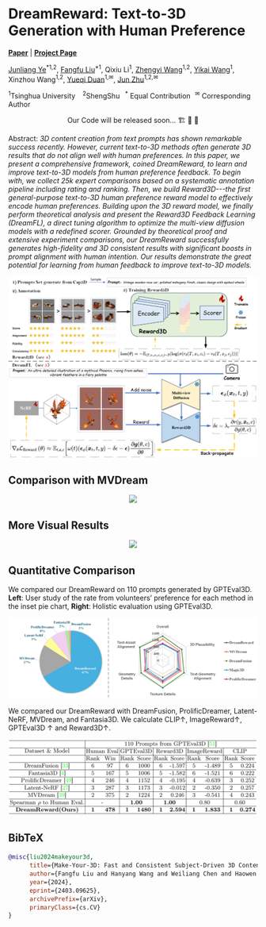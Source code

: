 # DreamReward: Text-to-3D Generation with Human Preference
[**Paper**]() | [**Project Page**](https://jamesyjl.github.io/DreamReward/) 
<p align="left">
    <a href="https://jamesyjl.github.io/">Junliang Ye</a><sup>*</sup></a><sup>1,</sup></a><sup>2</sup>, 
    <a href="https://liuff19.github.io/">Fangfu Liu</a><sup>*1</sup>, 
    Qixiu Li</a><sup>1</sup>, 
    <a href="https://thuwzy.github.io/">Zhengyi Wang</a><sup>1,2</sup>, 
    <a href="https://yikaiw.github.io/">Yikai Wang</a><sup>1</sup>, 
    Xinzhou Wang</a><sup>1,2</sup>, 
    <a href="https://duanyueqi.github.io/">Yueqi Duan</a><sup>1,&#x2709</sup>, 
    <a href="https://ml.cs.tsinghua.edu.cn/~jun/index.shtml">Jun Zhu</a><sup>1,2,&#x2709</sup>
</p>
<p align="left"><sup>1</sup>Tsinghua University &ensp; <sup>2</sup>ShengShu&ensp; <sup>*</sup> Equal Contribution<sup>&ensp; &#x2709</sup>  Corresponding Author</p>

<p align="center"> Our Code will be released soon... 🏗️ 🚧 🔨</p>

Abstract: *3D content creation from text prompts has shown remarkable success recently. However, current text-to-3D methods often generate 3D results that do not align well with human preferences. In this paper, we present a comprehensive framework, coined DreamReward, to learn and improve text-to-3D models from human preference feedback. To begin with, we collect 25k expert comparisons based on a systematic annotation pipeline including rating and ranking. Then, we build Reward3D---the first general-purpose text-to-3D human preference reward model to effectively encode human preferences. Building upon the 3D reward model, we finally perform theoretical analysis and present the Reward3D Feedback Learning (DreamFL), a direct tuning algorithm to optimize the multi-view diffusion models with a redefined scorer. Grounded by theoretical proof and extensive experiment comparisons, our DreamReward successfully generates high-fidelity and 3D consistent results with significant boosts in prompt alignment with human intention. Our results demonstrate the great potential for learning from human feedback to improve text-to-3D models.*

<p align="center">
    <img src="assets/pipeline.jpg">
</p>

## Comparison with MVDream
<p align="center">
    <img src="assets/result7.png">
</p>

## More Visual Results
<p align="center">
    <img src="assets/result6.png">
</p>

## Quantitative Comparison
We compared our DreamReward on 110 prompts generated by GPTEval3D.
<b>Left</b>: User study of the rate from volunteers’ preference for each method in the inset pie chart, <b>Right</b>: Holistic evaluation using GPTEval3D.
<p align="center">
    <img src="assets/a2.jpg">
</p>

We compared our DreamReward with DreamFusion, ProlificDreamer, Latent-NeRF, MVDream, and Fantasia3D. We calculate CLIP↑, ImageReward↑, GPTEval3D ↑ and Reward3D↑.
<p align="center">
    <img src="assets/tab.png">
</p>

## BibTeX


```bibtex
@misc{liu2024makeyour3d,
      title={Make-Your-3D: Fast and Consistent Subject-Driven 3D Content Generation}, 
      author={Fangfu Liu and Hanyang Wang and Weiliang Chen and Haowen Sun and Yueqi Duan},
      year={2024},
      eprint={2403.09625},
      archivePrefix={arXiv},
      primaryClass={cs.CV}
}
```
